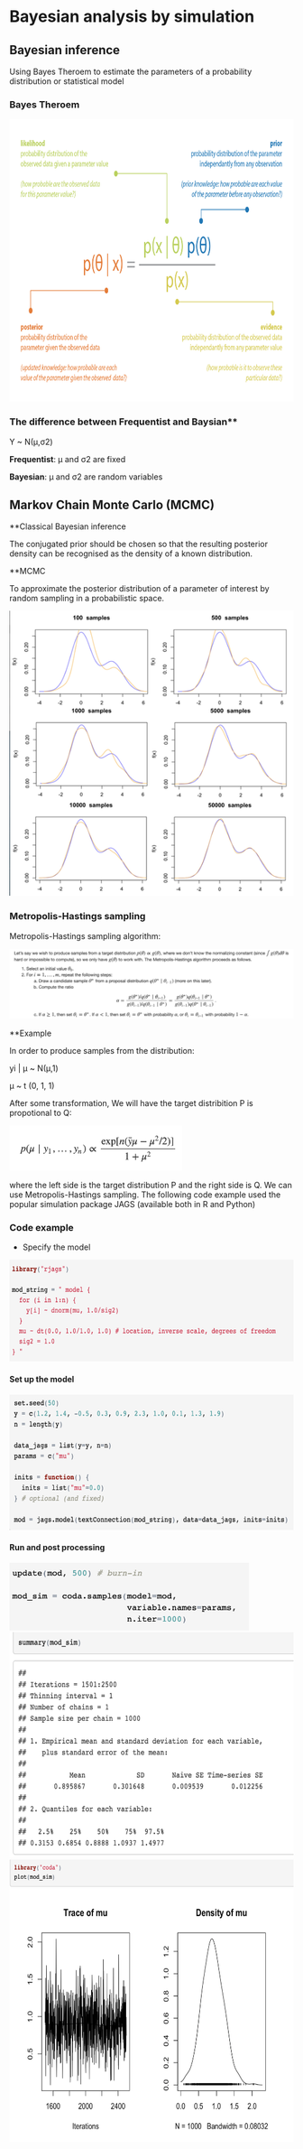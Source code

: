 # Bayesian analysis by simulation

## Bayesian inference

Using Bayes Theroem to estimate the parameters of a probability distribution or statistical model


### Bayes Theroem 

<img src="bayes.png" alt="Bayes Theorem" height="500"/>


### The difference between Frequentist and Baysian**


Y ~ N(μ,σ2)


**Frequentist**: μ and σ2 are fixed

**Bayesian**: μ and σ2 are random variables



## Markov Chain Monte Carlo (MCMC)


**Classical Bayesian inference

The conjugated prior should be chosen so that the resulting posterior density can be recognised as the density of a known distribution. 


**MCMC

To approximate the posterior distribution of a parameter of interest by random sampling in a probabilistic space.


<img src="mcmc.png" alt="MCMC"/>

### Metropolis-Hastings sampling

Metropolis-Hastings sampling algorithm:

<img src="Metropolis-Hastings.png" alt="MCMC"/>


**Example


In order to produce samples from the distribution:

yi | μ ~ N(μ,1)

μ ~ t (0, 1, 1)

After some transformation, We will have the target distribition P is propotional to Q:

<img src="distribution.png" alt="dist" height="80"/>

where the left side is the target distribution P and the right side is Q. We can use Metropolis-Hastings sampling. The following code example used the popular simulation package JAGS (available both in R and Python)

### Code example 

* Specify the model

<img src="specify_model.png" height="180"/>

#### Set up the model

<img src="set_up_model.png" height="240"/>

#### Run and post processing

<img src="run_model.png" height="120"/>
<img src="post_processing.png" height="400"/>
<img src="post_processing2.png" height="500"/>















